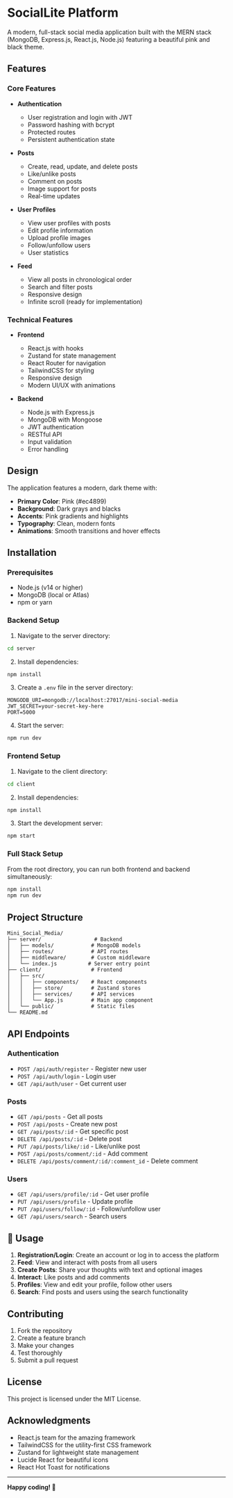 # SocialLite Platform

A modern, full-stack social media application built with the MERN stack (MongoDB, Express.js, React.js, Node.js) featuring a beautiful pink and black theme.

## Features

### Core Features
- **Authentication**
  - User registration and login with JWT
  - Password hashing with bcrypt
  - Protected routes
  - Persistent authentication state

- **Posts**
  - Create, read, update, and delete posts
  - Like/unlike posts
  - Comment on posts
  - Image support for posts
  - Real-time updates

- **User Profiles**
  - View user profiles with posts
  - Edit profile information
  - Upload profile images
  - Follow/unfollow users
  - User statistics

- **Feed**
  - View all posts in chronological order
  - Search and filter posts
  - Responsive design
  - Infinite scroll (ready for implementation)

### Technical Features
- **Frontend**
  - React.js with hooks
  - Zustand for state management
  - React Router for navigation
  - TailwindCSS for styling
  - Responsive design
  - Modern UI/UX with animations

- **Backend**
  - Node.js with Express.js
  - MongoDB with Mongoose
  - JWT authentication
  - RESTful API
  - Input validation
  - Error handling

## Design

The application features a modern, dark theme with:
- **Primary Color**: Pink (#ec4899)
- **Background**: Dark grays and blacks
- **Accents**: Pink gradients and highlights
- **Typography**: Clean, modern fonts
- **Animations**: Smooth transitions and hover effects

## Installation

### Prerequisites
- Node.js (v14 or higher)
- MongoDB (local or Atlas)
- npm or yarn

### Backend Setup

1. Navigate to the server directory:
```bash
cd server
```

2. Install dependencies:
```bash
npm install
```

3. Create a `.env` file in the server directory:
```env
MONGODB_URI=mongodb://localhost:27017/mini-social-media
JWT_SECRET=your-secret-key-here
PORT=5000
```

4. Start the server:
```bash
npm run dev
```

### Frontend Setup

1. Navigate to the client directory:
```bash
cd client
```

2. Install dependencies:
```bash
npm install
```

3. Start the development server:
```bash
npm start
```

### Full Stack Setup

From the root directory, you can run both frontend and backend simultaneously:

```bash
npm install
npm run dev
```

## Project Structure

```
Mini_Social_Media/
├── server/                 # Backend
│   ├── models/            # MongoDB models
│   ├── routes/            # API routes
│   ├── middleware/        # Custom middleware
│   └── index.js          # Server entry point
├── client/                # Frontend
│   ├── src/
│   │   ├── components/    # React components
│   │   ├── store/         # Zustand stores
│   │   ├── services/      # API services
│   │   └── App.js         # Main app component
│   └── public/            # Static files
└── README.md
```

## API Endpoints

### Authentication
- `POST /api/auth/register` - Register new user
- `POST /api/auth/login` - Login user
- `GET /api/auth/user` - Get current user

### Posts
- `GET /api/posts` - Get all posts
- `POST /api/posts` - Create new post
- `GET /api/posts/:id` - Get specific post
- `DELETE /api/posts/:id` - Delete post
- `PUT /api/posts/like/:id` - Like/unlike post
- `POST /api/posts/comment/:id` - Add comment
- `DELETE /api/posts/comment/:id/:comment_id` - Delete comment

### Users
- `GET /api/users/profile/:id` - Get user profile
- `PUT /api/users/profile` - Update profile
- `PUT /api/users/follow/:id` - Follow/unfollow user
- `GET /api/users/search` - Search users

## 🎯 Usage

1. **Registration/Login**: Create an account or log in to access the platform
2. **Feed**: View and interact with posts from all users
3. **Create Posts**: Share your thoughts with text and optional images
4. **Interact**: Like posts and add comments
5. **Profiles**: View and edit your profile, follow other users
6. **Search**: Find posts and users using the search functionality

## Contributing

1. Fork the repository
2. Create a feature branch
3. Make your changes
4. Test thoroughly
5. Submit a pull request

## License

This project is licensed under the MIT License.

## Acknowledgments

- React.js team for the amazing framework
- TailwindCSS for the utility-first CSS framework
- Zustand for lightweight state management
- Lucide React for beautiful icons
- React Hot Toast for notifications

---

**Happy coding! 🎉**

